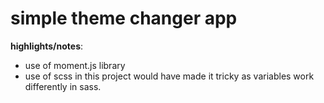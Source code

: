 # simple theme changer app

**highlights/notes**:

- use of moment.js library
- use of scss in this project would have made it tricky as variables work differently in sass.
